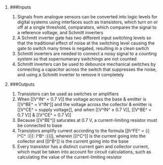 1. ###Inputs

    1. Signals from analogue sensors can be converted into logic levels for digital systems using interfaces such as transistors, which turn on or off at a single threshold, comparators, which compares the signal to a reference voltage, and Schmitt inverters
    2. A Schmitt inverter gate has two different input switching levels so that the traditional effect of noise at the switching level causing the gate to switch many times is negated, resulting in a clean switch
    3. Schmitt inverters are needed to connect a noisy signal to a counting system so that supernumerary switchings are not counted
    4. Schmitt inverters can be used to debounce mechanical switches by connecting a capacitor across the switch that suppresses the noise, and using a Schmitt inverter to remove it completely
2. ###Outputs

    1. Transistors can be used as switches or amplifiers
    2. When [[V^IN^ < 0.7 V]] the voltage across the base & emitter is [[V^BE^ = V^IN^]] and the voltage across the collector & emitter is [[V^CE^ = supply voltage]], and when [[V^IN^ ≥ 0.7 V]], [[V^BE^ = 0.7 V]] & [[V^CE^ = 0.7 V]]
    3. Because [[V^BE^]] saturates at 0.7 V, a current-limiting resistor must be connected to base
    4. Transistors amplify current according to the formula [[h^FE^ = {{: I^C^ :}|{: I^B^ :}}]], wherein [[I^C^]] is the current going into the collector and [[I^B^]] is the current going into the base
    5. Every transistor has a distinct current gain and collector current, which must be taken into account for circuit calculations, such as calculating the value of the current-limiting resistor
